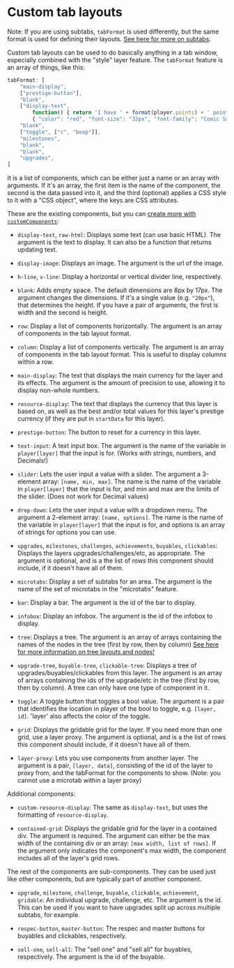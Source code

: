 # Custom tab layouts

Note: If you are using subtabs, `tabFormat` is used differently, but the same format is used for defining their layouts. [See here for more on subtabs](subtabs-and-microtabs.md).

Custom tab layouts can be used to do basically anything in a tab window, especially combined with the "style" layer feature. The `tabFormat` feature is an array of things, like this:

```js
tabFormat: [
    "main-display",
    ["prestige-button"],
    "blank",
    ["display-text",
        function() { return 'I have ' + format(player.points) + ' pointy points!' },
        { "color": "red", "font-size": "32px", "font-family": "Comic Sans MS" }],
    "blank",
    ["toggle", ["c", "beep"]],
    "milestones",
    "blank",
    "blank",
    "upgrades",
]
```

It is a list of components, which can be either just a name or an array with arguments. If it's an array, the first item is the name of the component, the second is the data passed into it, and the third (optional) applies a CSS style to it with a "CSS object", where the keys are CSS attributes.

These are the existing components, but you can [create more with `customComponents`](custom-components.md):

- `display-text`, `raw-html`: Displays some text (can use basic HTML). The argument is the text to display. It can also be a function that returns updating text.

- `display-image`: Displays an image. The argument is the url of the image.

- `h-line`, `v-line`: Display a horizontal or vertical divider line, respectively.

- `blank`: Adds empty space. The default dimensions are 8px by 17px. The argument changes the dimensions. If it's a single value (e.g. `"20px"`), that determines the height. If you have a pair of arguments, the first is width and the second is height.

- `row`: Display a list of components horizontally. The argument is an array of components in the tab layout format.

- `column`: Display a list of components vertically. The argument is an array of components in the tab layout format. This is useful to display columns within a row.

- `main-display`: The text that displays the main currency for the layer and its effects. The argument is the amount of precision to use, allowing it to display non-whole numbers.

- `resource-display`: The text that displays the currency that this layer is based on, as well as the best and/or total values for this layer's prestige currency (if they are put in `startData` for this layer).

- `prestige-button`: The button to reset for a currency in this layer.

- `text-input`: A text input box. The argument is the name of the variable in `player[layer]` that the input is for.
    (Works with strings, numbers, and Decimals!)

- `slider`: Lets the user input a value with a slider. The argument a 3-element array: `[name, min, max]`.
    The name is the name of the variable in `player[layer]` that the input is for, and min and max are the limits of the slider.
    (Does not work for Decimal values)

- `drop-down`: Lets the user input a value with a dropdown menu. The argument a 2-element array: `[name, options]`.
    The name is the name of the variable in `player[layer]` that the input is for, and options is an array of strings for options you can use.

- `upgrades`, `milestones`, `challenges`, `achievements`, `buyables`, `clickables`: Displays the layers upgrades/challenges/etc, as appropriate. The argument is optional, and is a the list of rows this component should include, if it doesn't have all of them.

- `microtabs`: Display a set of subtabs for an area. The argument is the name of the set of microtabs in the "microtabs" feature.

- `bar`: Display a bar. The argument is the id of the bar to display.

- `infobox`: Display an infobox. The argument is the id of the infobox to display.

- `tree`: Displays a tree. The argument is an array of arrays containing the names of the nodes in the tree (first by row, then by column)
    [See here for more information on tree layouts and nodes!](trees-and-tree-customization.md)

- `upgrade-tree`, `buyable-tree`, `clickable-tree`: Displays a tree of upgrades/buyables/clickables from this layer. The argument is an array of arrays containing the ids of the upgrade/etc in the tree (first by row, then by column). A tree can only have one type of component in it.

- `toggle`: A toggle button that toggles a bool value. The argument is a pair that identifies the location in player of the bool to toggle, e.g. `[layer, id]`. 'layer' also affects the color of the toggle.

- `grid`: Displays the gridable grid for the layer. If you need more than one grid, use a layer proxy. The argument is optional, and is a the list of rows this component should include, if it doesn't have all of them.

- `layer-proxy`: Lets you use components from another layer. The argument is a pair, `[layer, data]`, consisting of the id of the layer to proxy from, and the tabFormat for the components to show.
    (Note: you cannot use a microtab within a layer proxy)

Additional components:

- `custom-resource-display`: The same as `display-text`, but uses the formatting of `resource-display`.

- `contained-grid`: Displays the gridable grid for the layer in a contained div. The argument is required. The argument can either be the max width of the containing div or an array: `[max width, list of rows]`. If the argument only indicates the component's max width, the component includes all of the layer's grid rows.

The rest of the components are sub-components. They can be used just like other components, but are typically part of another component.

- `upgrade`, `milestone`, `challenge`, `buyable`, `clickable`, `achievement`, `gridable`: An individual upgrade, challenge, etc. The argument is the id. This can be used if you want to have upgrades split up across multiple subtabs, for example.

- `respec-button`, `master-button`: The respec and master buttons for buyables and clickables, respectively.

- `sell-one`, `sell-all`: The "sell one" and "sell all" for buyables, respectively. The argument is the id of the buyable.
